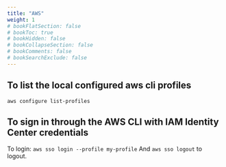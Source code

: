 ```yaml
---
title: "AWS"
weight: 1
# bookFlatSection: false
# bookToc: true
# bookHidden: false
# bookCollapseSection: false
# bookComments: false
# bookSearchExclude: false
---
```


## To list the local configured aws cli profiles

`aws configure list-profiles`

## To sign in through the AWS CLI with IAM Identity Center credentials

To login: `aws sso login --profile my-profile`
And `aws sso logout` to logout.

